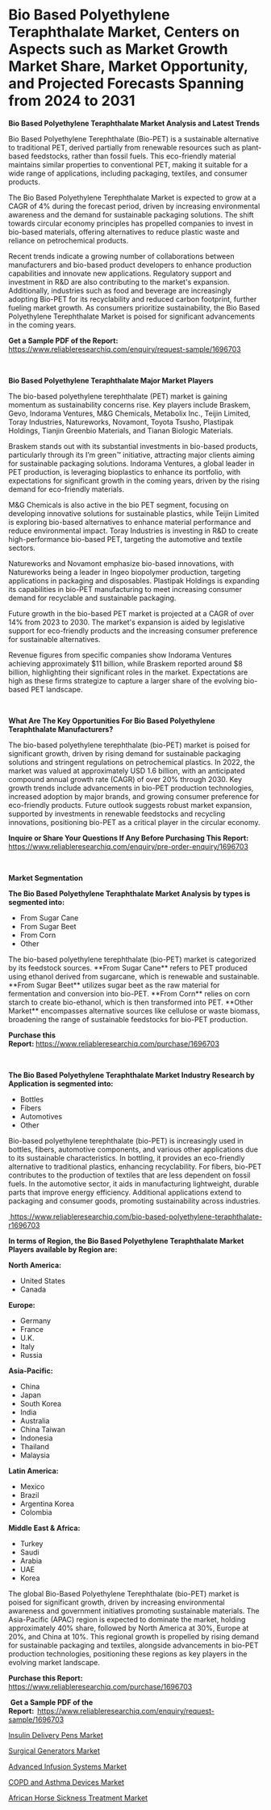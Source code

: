 <p><h1>Bio Based Polyethylene Teraphthalate Market, Centers on Aspects such as Market Growth Market Share, Market Opportunity, and Projected Forecasts Spanning from 2024 to 2031</h1></p><p><strong>Bio Based Polyethylene Teraphthalate Market Analysis and Latest Trends</strong></p>
<p><p>Bio Based Polyethylene Terephthalate (Bio-PET) is a sustainable alternative to traditional PET, derived partially from renewable resources such as plant-based feedstocks, rather than fossil fuels. This eco-friendly material maintains similar properties to conventional PET, making it suitable for a wide range of applications, including packaging, textiles, and consumer products. </p><p>The Bio Based Polyethylene Terephthalate Market is expected to grow at a CAGR of 4% during the forecast period, driven by increasing environmental awareness and the demand for sustainable packaging solutions. The shift towards circular economy principles has propelled companies to invest in bio-based materials, offering alternatives to reduce plastic waste and reliance on petrochemical products. </p><p>Recent trends indicate a growing number of collaborations between manufacturers and bio-based product developers to enhance production capabilities and innovate new applications. Regulatory support and investment in R&D are also contributing to the market's expansion. Additionally, industries such as food and beverage are increasingly adopting Bio-PET for its recyclability and reduced carbon footprint, further fueling market growth. As consumers prioritize sustainability, the Bio Based Polyethylene Terephthalate Market is poised for significant advancements in the coming years.</p></p>
<p><strong>Get a Sample PDF of the Report:&nbsp;</strong> <a href="https://www.reliableresearchiq.com/enquiry/request-sample/1696703?utm_campaign=1782&utm_medium=2&utm_source=Github&utm_content=ia&utm_term=20102024&utm_id=bio-based-polyethylene-teraphthalate">https://www.reliableresearchiq.com/enquiry/request-sample/1696703</a></p>
<p>&nbsp;</p>
<p><strong>Bio Based Polyethylene Teraphthalate Major Market Players</strong></p>
<p><p>The bio-based polyethylene terephthalate (PET) market is gaining momentum as sustainability concerns rise. Key players include Braskem, Gevo, Indorama Ventures, M&G Chemicals, Metabolix Inc., Teijin Limited, Toray Industries, Natureworks, Novamont, Toyota Tsusho, Plastipak Holdings, Tianjin Greenbio Materials, and Tianan Biologic Materials.</p><p>Braskem stands out with its substantial investments in bio-based products, particularly through its I’m green™ initiative, attracting major clients aiming for sustainable packaging solutions. Indorama Ventures, a global leader in PET production, is leveraging bioplastics to enhance its portfolio, with expectations for significant growth in the coming years, driven by the rising demand for eco-friendly materials.</p><p>M&G Chemicals is also active in the bio PET segment, focusing on developing innovative solutions for sustainable plastics, while Teijin Limited is exploring bio-based alternatives to enhance material performance and reduce environmental impact. Toray Industries is investing in R&D to create high-performance bio-based PET, targeting the automotive and textile sectors.</p><p>Natureworks and Novamont emphasize bio-based innovations, with Natureworks being a leader in Ingeo biopolymer production, targeting applications in packaging and disposables. Plastipak Holdings is expanding its capabilities in bio-PET manufacturing to meet increasing consumer demand for recyclable and sustainable packaging.</p><p>Future growth in the bio-based PET market is projected at a CAGR of over 14% from 2023 to 2030. The market's expansion is aided by legislative support for eco-friendly products and the increasing consumer preference for sustainable alternatives.</p><p>Revenue figures from specific companies show Indorama Ventures achieving approximately $11 billion, while Braskem reported around $8 billion, highlighting their significant roles in the market. Expectations are high as these firms strategize to capture a larger share of the evolving bio-based PET landscape.</p></p>
<p>&nbsp;</p>
<p><strong>What Are The Key Opportunities For Bio Based Polyethylene Teraphthalate Manufacturers?</strong></p>
<p><p>The bio-based polyethylene terephthalate (bio-PET) market is poised for significant growth, driven by rising demand for sustainable packaging solutions and stringent regulations on petrochemical plastics. In 2022, the market was valued at approximately USD 1.6 billion, with an anticipated compound annual growth rate (CAGR) of over 20% through 2030. Key growth trends include advancements in bio-PET production technologies, increased adoption by major brands, and growing consumer preference for eco-friendly products. Future outlook suggests robust market expansion, supported by investments in renewable feedstocks and recycling innovations, positioning bio-PET as a critical player in the circular economy.</p></p>
<p><strong>Inquire or Share Your Questions If Any Before Purchasing This Report:</strong> <a href="https://www.reliableresearchiq.com/enquiry/pre-order-enquiry/1696703?utm_campaign=1782&utm_medium=2&utm_source=Github&utm_content=ia&utm_term=20102024&utm_id=bio-based-polyethylene-teraphthalate">https://www.reliableresearchiq.com/enquiry/pre-order-enquiry/1696703</a></p>
<p>&nbsp;</p>
<p><strong>Market Segmentation</strong></p>
<p><strong>The Bio Based Polyethylene Teraphthalate Market Analysis by types is segmented into:</strong></p>
<p><ul><li>From Sugar Cane</li><li>From Sugar Beet</li><li>From Corn</li><li>Other</li></ul></p>
<p><p>The bio-based polyethylene terephthalate (bio-PET) market is categorized by its feedstock sources. **From Sugar Cane** refers to PET produced using ethanol derived from sugarcane, which is renewable and sustainable. **From Sugar Beet** utilizes sugar beet as the raw material for fermentation and conversion into bio-PET. **From Corn** relies on corn starch to create bio-ethanol, which is then transformed into PET. **Other Market** encompasses alternative sources like cellulose or waste biomass, broadening the range of sustainable feedstocks for bio-PET production.</p></p>
<p><strong>Purchase this Report:&nbsp;</strong><a href="https://www.reliableresearchiq.com/purchase/1696703?utm_campaign=1782&utm_medium=2&utm_source=Github&utm_content=ia&utm_term=20102024&utm_id=bio-based-polyethylene-teraphthalate">https://www.reliableresearchiq.com/purchase/1696703</a></p>
<p>&nbsp;</p>
<p><strong>The Bio Based Polyethylene Teraphthalate Market Industry Research by Application is segmented into:</strong></p>
<p><ul><li>Bottles</li><li>Fibers</li><li>Automotives</li><li>Other</li></ul></p>
<p><p>Bio-based polyethylene terephthalate (bio-PET) is increasingly used in bottles, fibers, automotive components, and various other applications due to its sustainable characteristics. In bottling, it provides an eco-friendly alternative to traditional plastics, enhancing recyclability. For fibers, bio-PET contributes to the production of textiles that are less dependent on fossil fuels. In the automotive sector, it aids in manufacturing lightweight, durable parts that improve energy efficiency. Additional applications extend to packaging and consumer goods, promoting sustainability across industries.</p></p>
<p><a href="https://www.reliableresearchiq.com/bio-based-polyethylene-teraphthalate-r1696703?utm_campaign=1782&utm_medium=2&utm_source=Github&utm_content=ia&utm_term=20102024&utm_id=bio-based-polyethylene-teraphthalate">&nbsp;https://www.reliableresearchiq.com/bio-based-polyethylene-teraphthalate-r1696703</a></p>
<p><strong>In terms of Region, the Bio Based Polyethylene Teraphthalate Market Players available by Region are:</strong></p>
<p>
    <p> <strong> North America: </strong>
        <ul>
            <li>United States</li>
            <li>Canada</li>
        </ul>
        </p> 
    <p> <strong> Europe: </strong>
        <ul>
            <li>Germany</li>
            <li>France</li>
            <li>U.K.</li>
            <li>Italy</li>
            <li>Russia</li>
        </ul>
        </p> 
    <p> <strong> Asia-Pacific: </strong>
        <ul>
            <li>China</li>
            <li>Japan</li>
            <li>South Korea</li>
            <li>India</li>
            <li>Australia</li>
            <li>China Taiwan</li>
            <li>Indonesia</li>
            <li>Thailand</li>
            <li>Malaysia</li>
        </ul>
        </p> 
    <p> <strong> Latin America: </strong>
        <ul>
            <li>Mexico</li>
            <li>Brazil</li>
            <li>Argentina Korea</li>
            <li>Colombia</li>
        </ul>
        </p> 
    <p> <strong> Middle East & Africa: </strong>
        <ul>
            <li>Turkey</li>
            <li>Saudi</li>
            <li>Arabia</li>
            <li>UAE</li>
            <li>Korea</li>
        </ul>
    </p>
    </p>
<p><p>The global Bio-Based Polyethylene Terephthalate (bio-PET) market is poised for significant growth, driven by increasing environmental awareness and government initiatives promoting sustainable materials. The Asia-Pacific (APAC) region is expected to dominate the market, holding approximately 40% share, followed by North America at 30%, Europe at 20%, and China at 10%. This regional growth is propelled by rising demand for sustainable packaging and textiles, alongside advancements in bio-PET production technologies, positioning these regions as key players in the evolving market landscape.</p></p>
<p><strong>Purchase this Report: </strong><a href="https://www.reliableresearchiq.com/purchase/1696703?utm_campaign=1782&utm_medium=2&utm_source=Github&utm_content=ia&utm_term=20102024&utm_id=bio-based-polyethylene-teraphthalate">https://www.reliableresearchiq.com/purchase/1696703</a></p>
<p>&nbsp;<strong>Get a Sample PDF of the Report:&nbsp;&nbsp;</strong><a href="https://www.reliableresearchiq.com/enquiry/request-sample/1696703?utm_campaign=1782&utm_medium=2&utm_source=Github&utm_content=ia&utm_term=20102024&utm_id=bio-based-polyethylene-teraphthalate">https://www.reliableresearchiq.com/enquiry/request-sample/1696703</a></p>
<p><strong></strong></p>
<p><p><a href="https://www.linkedin.com/pulse/insulin-delivery-pens-market-size-status-forecast-2024-2031-tbsme?utm_campaign=1782&utm_medium=2&utm_source=Github&utm_content=ia&utm_term=20102024&utm_id=bio-based-polyethylene-teraphthalate">Insulin Delivery Pens Market</a></p><p><a href="https://www.linkedin.com/pulse/global-surgical-generators-market-trends-analysis-future-growth-iz2me?utm_campaign=1782&utm_medium=2&utm_source=Github&utm_content=ia&utm_term=20102024&utm_id=bio-based-polyethylene-teraphthalate">Surgical Generators Market</a></p><p><a href="https://www.linkedin.com/pulse/advanced-infusion-systems-market-navigating-challenges-hqsie?utm_campaign=1782&utm_medium=2&utm_source=Github&utm_content=ia&utm_term=20102024&utm_id=bio-based-polyethylene-teraphthalate">Advanced Infusion Systems Market</a></p><p><a href="https://www.linkedin.com/pulse/copd-asthma-devices-market-maturity-analysis-regional-disparities-tmhve?utm_campaign=1782&utm_medium=2&utm_source=Github&utm_content=ia&utm_term=20102024&utm_id=bio-based-polyethylene-teraphthalate">COPD and Asthma Devices Market</a></p><p><a href="https://www.linkedin.com/pulse/african-horse-sickness-treatment-market-analysis-report-aqxze?utm_campaign=1782&utm_medium=2&utm_source=Github&utm_content=ia&utm_term=20102024&utm_id=bio-based-polyethylene-teraphthalate">African Horse Sickness Treatment Market</a></p></p>